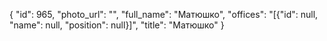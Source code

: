 {
    "id": 965,
    "photo_url": "",
    "full_name": "Матюшко",
    "offices": "[{\"id\": null, \"name\": null, \"position\": null}]",
    "title": "Матюшко"
}